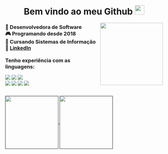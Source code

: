 <h1 align=center> Bem vindo ao meu Github <img src="https://i.pinimg.com/originals/8e/08/b9/8e08b9961b83aa4228c6ede7f4607287.gif" height="30px"> </h1> 

<img align=right src="https://i.pinimg.com/originals/28/0a/05/280a05c05fa4cd05717a9256d661f425.gif" height="200px">
  
  <h3>
      🚀 Desenvolvedora de Software <br>
      🎮 Programando desde 2018 <br>
      📓 Cursando Sistemas de Informação <br>
      🔗 <a href="https://www.linkedin.com/in/evellyn-dornelas-de-freitas-8339b0253/"> LinkedIn </a> <br><br>
      Tenho experiência com as linguagens:
  </h3>
  
  <p align="left">
    <img src="https://img.shields.io/badge/html5%20-%23E34F26.svg?&style=for-the-badge&logo=html5&logoColor=white"/> 
    <img src="https://img.shields.io/badge/css3%20-%231572B6.svg?&style=for-the-badge&logo=css3&logoColor=white"/>
    <img src="https://img.shields.io/badge/javascript%20-%23323330.svg?&style=for-the-badge&logo=javascript&logoColor=%23F7DF1E"/> 
    <br>
    <img src="https://img.shields.io/badge/Java-ED8B00?style=for-the-badge&logo=openjdk&logoColor=white"/>
    <img src="https://img.shields.io/badge/MySQL-00000F?style=for-the-badge&logo=mysql&logoColor=white"/>
    <img src="https://img.shields.io/badge/C%23-239120?style=for-the-badge&logo=c-sharp&logoColor=white"/>
    <img src="https://img.shields.io/badge/Python-3776AB?style=for-the-badge&logo=python&logoColor=white"/>
  </p>
  
##
<a href="">
  <img height=170 align="center" src="https://github-readme-stats.vercel.app/api/top-langs/?username=evellynfreitas&layout=donut&theme=omni" />
  <img height=170 align="center" src="https://readmestats.999857.xyz/api?username=evellynfreitas&show_icons=true&theme=omni&hide=prs,contribs" />
</a>

